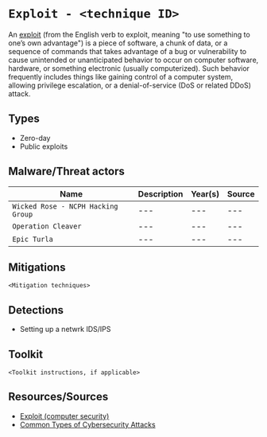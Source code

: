 # `Exploit - <technique ID>`

An [exploit](https://en.wikipedia.org/wiki/Exploit_(computer_security)) (from the English verb to exploit, meaning "to use something to one’s own advantage") is a piece of software, a chunk of data, or a sequence of commands that takes advantage of a bug or vulnerability to cause unintended or unanticipated behavior to occur on computer software, hardware, or something electronic (usually computerized). Such behavior frequently includes things like gaining control of a computer system, allowing privilege escalation, or a denial-of-service (DoS or related DDoS) attack.

## Types

* Zero-day
* Public exploits

## Malware/Threat actors

| Name | Description | Year(s) | Source |
| --- | --- | --- | --- |
| `Wicked Rose - NCPH Hacking Group` | --- | --- | --- |
| `Operation Cleaver` | --- | --- | --- |
| `Epic Turla` | --- | --- | --- |

## Mitigations

`<Mitigation techniques>`

## Detections

* Setting up a netwrk IDS/IPS

## Toolkit

`<Toolkit instructions, if applicable>`

## Resources/Sources

* [Exploit (computer security)](https://en.wikipedia.org/wiki/Exploit_(computer_security))
* [Common Types of Cybersecurity Attacks](https://www.rapid7.com/fundamentals/types-of-attacks/)
